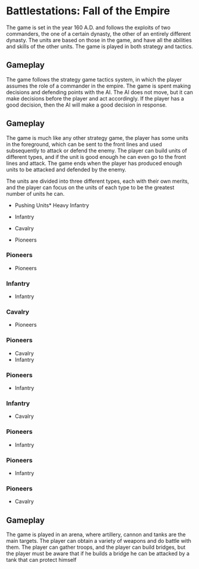# Battlestations: Fall of the Empire

The game is set in the year 160 A.D. and follows the exploits of two commanders, the one of a certain dynasty, the other of an entirely different dynasty. The units are based on those in the game, and have all the abilities and skills of the other units. The game is played in both strategy and tactics.

## Gameplay

The game follows the strategy game tactics system, in which the player assumes the role of a commander in the empire. The game is spent making decisions and defending points with the AI. The AI does not move, but it can make decisions before the player and act accordingly. If the player has a good decision, then the AI will make a good decision in response.

## Gameplay

The game is much like any other strategy game, the player has some units in the foreground, which can be sent to the front lines and used subsequently to attack or defend the enemy. The player can build units of different types, and if the unit is good enough he can even go to the front lines and attack. The game ends when the player has produced enough units to be attacked and defended by the enemy.

The units are divided into three different types, each with their own merits, and the player can focus on the units of each type to be the greatest number of units he can.

*   Pushing Units*   Heavy Infantry
*   Infantry
*   Cavalry

*   Pioneers

### Pioneers

*   Pioneers

### Infantry

*   Infantry

### Cavalry

*   Pioneers

### Pioneers

*   Cavalry
*   Infantry

### Pioneers

*   Infantry

### Infantry

*   Cavalry

### Pioneers

*   Infantry

### Pioneers

*   Infantry

### Pioneers

*   Cavalry

## Gameplay

The game is played in an arena, where artillery, cannon and tanks are the main targets. The player can obtain a variety of weapons and do battle with them. The player can gather troops, and the player can build bridges, but the player must be aware that if he builds a bridge he can be attacked by a tank that can protect himself